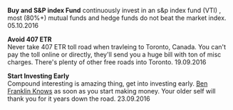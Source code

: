 
**Buy and S&P index Fund**
continuously invest in an s&p index fund (VTI) , most (80%+) mutual funds and hedge funds do not beat the market index. 05.10.2016

**Avoid 407 ETR**  
Never take 407 ETR toll road when travleing to Toronto, Canada. You can't pay the toll online or directly, they'll send you a huge bill with ton of misc charges. There's plenty of other free roads into Toronto. 19.09.2016

**Start Investing Early**  
Compound interesting is amazing thing, get into investing early. [Ben Franklin Knows](http://www.mymoneyblog.com/ben-franklin-compound-interest.html) as soon as you start making money. Your older self will thank you for it years down the road. 23.09.2016